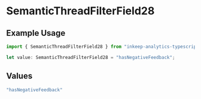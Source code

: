 # SemanticThreadFilterField28

## Example Usage

```typescript
import { SemanticThreadFilterField28 } from "inkeep-analytics-typescript/models/components";

let value: SemanticThreadFilterField28 = "hasNegativeFeedback";
```

## Values

```typescript
"hasNegativeFeedback"
```